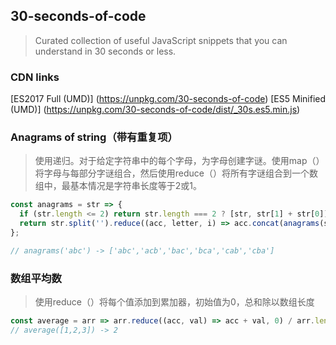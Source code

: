 ## 30-seconds-of-code
>Curated collection of useful JavaScript snippets that you can understand in 30 seconds or less.

### CDN links
[ES2017 Full (UMD)] (https://unpkg.com/30-seconds-of-code)
[ES5 Minified (UMD)] (https://unpkg.com/30-seconds-of-code/dist/_30s.es5.min.js)

### Anagrams of string（带有重复项）
> 使用递归。对于给定字符串中的每个字母，为字母创建字谜。使用map（）将字母与每部分字谜组合，然后使用reduce（）将所有字谜组合到一个数组中，最基本情况是字符串长度等于2或1。

```javascript
const anagrams = str => {
  if (str.length <= 2) return str.length === 2 ? [str, str[1] + str[0]] : [str];
  return str.split('').reduce((acc, letter, i) => acc.concat(anagrams(str.slice(0, i) + str.slice(i + 1)).map(val => letter + val)), []);
};

// anagrams('abc') -> ['abc','acb','bac','bca','cab','cba']
```

### 数组平均数
> 使用reduce（）将每个值添加到累加器，初始值为0，总和除以数组长度

```javascript
const average = arr => arr.reduce((acc, val) => acc + val, 0) / arr.length;
// average([1,2,3]) -> 2
```